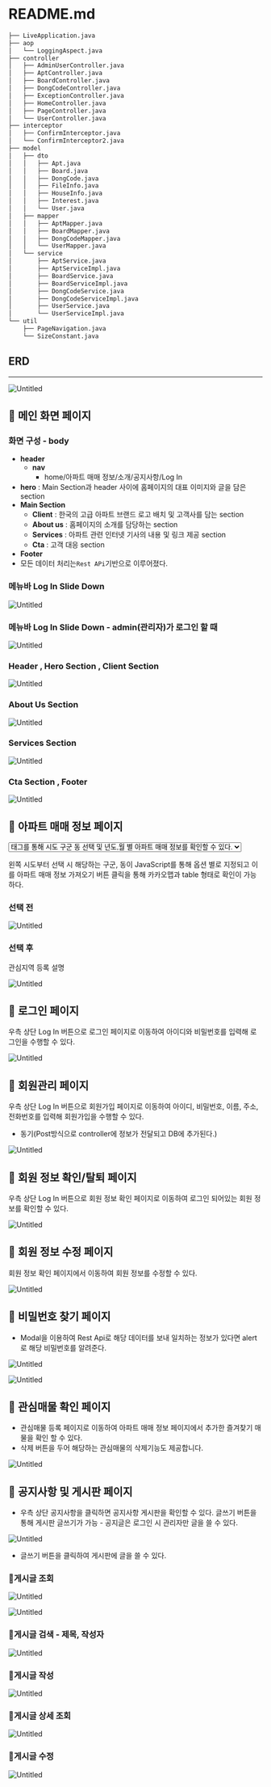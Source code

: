 # README.md

```markdown
├── LiveApplication.java
├── aop
│   └── LoggingAspect.java
├── controller
│   ├── AdminUserController.java
│   ├── AptController.java
│   ├── BoardController.java
│   ├── DongCodeController.java
│   ├── ExceptionController.java
│   ├── HomeController.java
│   ├── PageController.java
│   └── UserController.java
├── interceptor
│   ├── ConfirmInterceptor.java
│   └── ConfirmInterceptor2.java
├── model
│   ├── dto
│   │   ├── Apt.java
│   │   ├── Board.java
│   │   ├── DongCode.java
│   │   ├── FileInfo.java
│   │   ├── HouseInfo.java
│   │   ├── Interest.java
│   │   └── User.java
│   ├── mapper
│   │   ├── AptMapper.java
│   │   ├── BoardMapper.java
│   │   ├── DongCodeMapper.java
│   │   └── UserMapper.java
│   └── service
│       ├── AptService.java
│       ├── AptServiceImpl.java
│       ├── BoardService.java
│       ├── BoardServiceImpl.java
│       ├── DongCodeService.java
│       ├── DongCodeServiceImpl.java
│       ├── UserService.java
│       └── UserServiceImpl.java
└── util
    ├── PageNavigation.java
    └── SizeConstant.java
```

## ERD

---

![Untitled](README%20md%20bb3616350eee4745bd543347886cf3f5/Untitled.png)

## 🌈 메인 화면 페이지

### 화면 구성 - body

- **header**
    - **nav**
        - home/아파트 매매 정보/소개/공지사항/Log In
- **hero** : Main Section과 header 사이에 홈페이지의 대표 이미지와 글을 담은 section
- **Main Section**
    - **Client** : 한국의 고급 아파트 브랜드 로고 배치 및 고객사를 담는 section
    - **About us** : 홈페이지의 소개를 담당하는 section
    - **Services** : 아파트 관련 인터넷 기사의 내용 및 링크 제공 section
    - **Cta** : 고객 대응 section
- **Footer**
- 모든 데이터 처리는`Rest APi`기반으로 이루어졌다.

### 메뉴바 Log In Slide Down

![Untitled](README%20md%20bb3616350eee4745bd543347886cf3f5/Untitled%201.png)

### 메뉴바 Log In Slide Down - admin(관리자)가 로그인 할 때

![Untitled](README%20md%20bb3616350eee4745bd543347886cf3f5/Untitled%202.png)

### Header , Hero Section , Client Section

![Untitled](README%20md%20bb3616350eee4745bd543347886cf3f5/Untitled%203.png)

### About Us Section

![Untitled](README%20md%20bb3616350eee4745bd543347886cf3f5/Untitled%204.png)

### Services Section

![Untitled](README%20md%20bb3616350eee4745bd543347886cf3f5/Untitled%205.png)

### Cta Section , Footer

![Untitled](README%20md%20bb3616350eee4745bd543347886cf3f5/Untitled%206.png)

## 🌈 아파트 매매 정보 페이지

<select> <option>태그를 통해 시도 구군 동 선택 및 년도,월 별 아파트 매매 정보를 확인할 수 있다.

왼쪽 시도부터 선택 시 해당하는 구군, 동이 JavaScript를 통해 옵션 별로 지정되고 이를 아파트 매매 정보 가져오기 버튼 클릭을 통해 카카오맵과 table 형태로 확인이 가능하다.

### 선택 전

![Untitled](README%20md%20bb3616350eee4745bd543347886cf3f5/Untitled%207.png)

### 선택 후

관심지역 등록 설명

![Untitled](README%20md%20bb3616350eee4745bd543347886cf3f5/Untitled%208.png)

## 🌈 로그인 페이지

우측 상단 Log In 버튼으로 로그인 페이지로 이동하여 아이디와 비밀번호를 입력해 로그인을 수행할 수 있다. 

![Untitled](README%20md%20bb3616350eee4745bd543347886cf3f5/Untitled%209.png)

## 🌈 회원관리 페이지

우측 상단 Log In 버튼으로 회원가입 페이지로 이동하여 아이디, 비밀번호, 이름, 주소, 전화번호를 입력해 회원가입을 수행할 수 있다.

- 동기(Post방식으로 controller에 정보가 전달되고 DB에 추가된다.)

![Untitled](README%20md%20bb3616350eee4745bd543347886cf3f5/Untitled%2010.png)

## 🌈 회원 정보 확인/탈퇴 페이지

우측 상단 Log In 버튼으로 회원 정보 확인 페이지로 이동하여 로그인 되어있는 회원 정보를 확인할 수 있다.

![Untitled](README%20md%20bb3616350eee4745bd543347886cf3f5/Untitled%2011.png)

## 🌈 회원 정보 수정 페이지

회원 정보 확인 페이지에서 이동하여 회원 정보를 수정할 수 있다.

![Untitled](README%20md%20bb3616350eee4745bd543347886cf3f5/Untitled%2012.png)

## 🌈 비밀번호 찾기 페이지

- Modal을 이용하여 Rest Api로 해당 데이터를 보내 일치하는 정보가 있다면 alert로 해당 비밀번호를 알려준다.

![Untitled](README%20md%20bb3616350eee4745bd543347886cf3f5/Untitled%2013.png)

![Untitled](README%20md%20bb3616350eee4745bd543347886cf3f5/Untitled%2014.png)

## 🌈 관심매물 확인 페이지

- 관심매물 등록 페이지로 이동하여 아파트 매매 정보 페이지에서 추가한 즐겨찾기 매물을 확인 할 수 있다.
- 삭제 버튼을 두어 해당하는 관심매물의 삭제기능도 제공합니다.

![Untitled](README%20md%20bb3616350eee4745bd543347886cf3f5/Untitled%2015.png)

## 🌈 공지사항 및 게시판 페이지

- 우측 상단 공지사항을 클릭하면 공지사항 게시판을 확인할 수 있다. 글쓰기 버튼을 통해 게시판 글쓰기가 가능 - 공지글은 로그인 시 관리자만 글을 쓸 수 있다.

![Untitled](README%20md%20bb3616350eee4745bd543347886cf3f5/Untitled%2016.png)

- 글쓰기 버튼을 클릭하여 게시판에 글을 쓸 수 있다.

### 🌈게시글 조회

![Untitled](README%20md%20bb3616350eee4745bd543347886cf3f5/Untitled%2017.png)

![Untitled](README%20md%20bb3616350eee4745bd543347886cf3f5/Untitled%2018.png)

### 🌈게시글 검색 - 제목, 작성자

![Untitled](README%20md%20bb3616350eee4745bd543347886cf3f5/Untitled%2019.png)

### 🌈게시글 작성

![Untitled](README%20md%20bb3616350eee4745bd543347886cf3f5/Untitled%2020.png)

### 🌈게시글 상세 조회

![Untitled](README%20md%20bb3616350eee4745bd543347886cf3f5/Untitled%2021.png)

### 🌈게시글 수정

![Untitled](README%20md%20bb3616350eee4745bd543347886cf3f5/Untitled%2022.png)